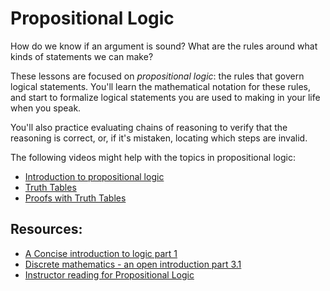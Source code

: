 # Propositional Logic

How do we know if an argument is sound? What are the rules around what kinds of statements we can make?

These lessons are focused on _propositional logic_: the rules that govern logical statements. You'll learn the mathematical notation for these rules, and start to formalize logical statements you are used to making in your life when you speak.

You'll also practice evaluating chains of reasoning to verify that the reasoning is correct, or, if it's mistaken, locating which steps are invalid.

The following videos might help with the topics in propositional logic:
- [Introduction to propositional logic](https://www.youtube.com/watch?v=itrXYg41-V0)
- [Truth Tables](https://www.youtube.com/watch?v=UiGu57JzLkE)
- [Proofs with Truth Tables](https://www.youtube.com/watch?v=9fX6n0_MDic)

## Resources:
- [A Concise introduction to logic part 1](https://open.umn.edu/opentextbooks/textbooks/452)
- [Discrete mathematics - an open introduction part 3.1](http://discrete.openmathbooks.org/dmoi3/sec_propositional.html)
- [Instructor reading for Propositional Logic](https://www.wolframcloud.com/obj/scamach2/Published/Propositional%20Logic.nb)
